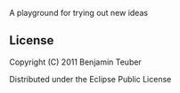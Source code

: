 A playground for trying out new ideas

## License

Copyright (C) 2011 Benjamin Teuber

Distributed under the Eclipse Public License